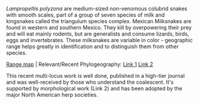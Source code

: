 *Lampropeltis polyzona* are medium-sized non-venomous colubrid snakes with smooth scales, part of a group of seven species of milk and kingsnakes called the triangulum species complex. Mexican Milksnakes are found in western and southern Mexico. They kill by overpowering their prey and will eat mainly rodents, but are generalists and consume lizards, birds, eggs and invertebrates. These milksnakes are variable in color - geographic range helps greatly in identification and to distinguish them from other species.
  
[Range map](https://imgur.com/MakxiSr) | Relevant/Recent Phylogeography: [Link 1](https://academic.oup.com/sysbio/article-abstract/63/2/231/1644072) [Link 2](https://academic.oup.com/zoolinnean/article/174/2/394/2449789)

This recent multi-locus work is well done, published in a high-tier journal and was well-received by those who understand the coalescent. It's supported by morphological work (Link 2) and has been adopted by the major North American herp societies.

